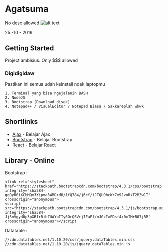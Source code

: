# Agatsuma
No desc allowed
![alt text](https://github.com/okuruu/Agatsuma/blob/master/Ribbons/maks.jpg)

25 -10 - 2019

## Getting Started
Project ambisius. Only $$$ allowed

### Digidigidaw

Pastikan ini semua udah keinstall ndek laptopmu

```
1. Terminal yang bisa ngejalanin BASH
2. NodeJS
3. Bootstrap (Download disek)
4. Notepad++ / VisualEditor / Notepad Biasa / Sakkareplah wkwk
```

## Shortlinks

* [Ajax](https://sekolahkoding.com/kelas/tag/ajax) - Belajar Ajax
* [Bootstrap](https://www.malasngoding.com/tag/tutorial-bootstrap-bahasa-indonesia-untuk-pemula/) - Belajar Bootstrap
* [React](https://www.kodingindonesia.com/react-js-dan-installasi/) - Belajar React

## Library - Online 
Bootstrap :
```
<link rel="stylesheet" href="https://stackpath.bootstrapcdn.com/bootstrap/4.3.1/css/bootstrap.min.css" integrity="sha384-ggOyR0iXCbMQv3Xipma34MD+dH/1fQ784/j6cY/iJTQUOhcWr7x9JvoRxT2MZw1T" crossorigin="anonymous">
<script src="https://stackpath.bootstrapcdn.com/bootstrap/4.3.1/js/bootstrap.min.js" integrity="sha384-JjSmVgyd0p3pXB1rRibZUAYoIIy6OrQ6VrjIEaFf/nJGzIxFDsf4x0xIM+B07jRM" crossorigin="anonymous"></script 
```
Datatable :
```
//cdn.datatables.net/1.10.20/css/jquery.dataTables.min.css
//cdn.datatables.net/1.10.20/js/jquery.dataTables.min.js
```
